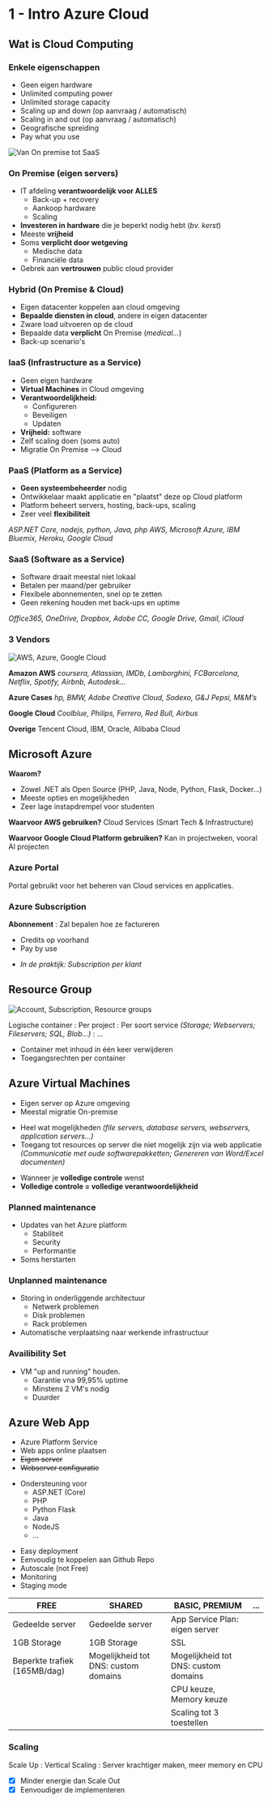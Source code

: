 # 1 - Intro Azure Cloud
## Wat is Cloud Computing
### Enkele eigenschappen
- Geen eigen hardware
- Unlimited computing power
- Unlimited storage capacity
- Scaling up and down (op aanvraag / automatisch)
- Scaling in and out (op aanvraag / automatisch)
- Geografische spreiding
- Pay what you use

![Van On premise tot SaaS](https://i.imgur.com/Ne9mMxp.png)

### On Premise (eigen servers)
- IT afdeling **verantwoordelijk voor ALLES**
  - Back-up + recovery
  - Aankoop hardware
  - Scaling
- **Investeren in hardware** die je beperkt nodig hebt (*bv. kerst*)
- Meeste **vrijheid**
- Soms **verplicht door wetgeving**
  - Medische data
  - Financiële data
- Gebrek aan **vertrouwen** public cloud provider

### Hybrid (On Premise & Cloud)
- Eigen datacenter koppelen aan cloud omgeving
- **Bepaalde diensten in cloud**, andere in eigen datacenter
- Zware load uitvoeren op de cloud
- Bepaalde data **verplicht** On Premise (*medical...*)
- Back-up scenario's

### IaaS (Infrastructure as a Service)
- Geen eigen hardware
- **Virtual Machines** in Cloud omgeving
- **Verantwoordelijkheid:**
  - Configureren
  - Beveiligen
  - Updaten
- **Vrijheid:** software
- Zelf scaling doen (soms auto)
- Migratie On Premise --> Cloud

### PaaS (Platform as a Service)
- **Geen systeembeheerder** nodig
- Ontwikkelaar maakt applicatie en "plaatst" deze op Cloud platform
- Platform beheert servers, hosting, back-ups, scaling
- Zeer veel **flexibiliteit**

*ASP.NET Core, nodejs, python, Java, php*
*AWS, Microsoft Azure, IBM Bluemix, Heroku, Google Cloud*

### SaaS (Software as a Service)
- Software draait meestal niet lokaal
- Betalen per maand/per gebruiker
- Flexibele abonnementen, snel op te zetten
- Geen rekening houden met back-ups en uptime

*Office365, OneDrive, Dropbox, Adobe CC, Google Drive, Gmail, iCloud*

### 3 Vendors
![AWS, Azure, Google Cloud](https://i.imgur.com/k0A4FL9.png)

**Amazon AWS**
*coursera, Atlassian, IMDb, Lamborghini, FCBarcelona, Netflix, Spotify, Airbnb, Autodesk…*

**Azure Cases**
*hp, BMW, Adobe Creative Cloud, Sodexo, G&J Pepsi, M&M’s*

**Google Cloud**
*Coolblue, Philips, Ferrero, Red Bull, Airbus*

**Overige**
Tencent Cloud, IBM, Oracle, Alibaba Cloud

## Microsoft Azure
**Waarom?**
- Zowel .NET als Open Source (PHP, Java, Node, Python, Flask, Docker...)
- Meeste opties en mogelijkheden
- Zeer lage instapdrempel voor studenten

**Waarvoor AWS gebruiken?**
Cloud Services (Smart Tech & Infrastructure)

**Waarvoor Google Cloud Platform gebruiken?**
Kan in projectweken, vooral AI projecten

### Azure Portal
Portal gebruikt voor het beheren van Cloud services en applicaties.

### Azure Subscription
**Abonnement** 
: Zal bepalen hoe ze factureren

- Credits op voorhand
- Pay by use

+ *In de praktijk: Subscription per klant*


## Resource Group
![Account, Subscription, Resource groups](https://i.imgur.com/C4WiSOx.png)

Logische container
: Per project
: Per soort service *(Storage; Webservers; Fileservers; SQL, Blob...)*
: ...

+ Container met inhoud in één keer verwijderen
+ Toegangsrechten per container

## Azure Virtual Machines
- Eigen server op Azure omgeving
- Meestal migratie On-premise

+ Heel wat mogelijkheden 
*(file servers, database servers, webservers, application servers...)*
+ Toegang tot resources op server die niet mogelijk zijn via web applicatie 
*(Communicatie met oude softwarepakketten; Genereren van Word/Excel documenten)*

- Wanneer je **volledige controle** wenst
- **Volledige controle = volledige verantwoordelijkheid**

### Planned maintenance
- Updates van het Azure platform
  - Stabiliteit
  - Security
  - Performantie
- Soms herstarten

### Unplanned maintenance
- Storing in onderliggende architectuur
  - Netwerk problemen
  - Disk problemen
  - Rack problemen
- Automatische verplaatsing naar werkende infrastructuur

### Availibility Set
- VM "up and running" houden.
  - Garantie vna 99,95% uptime
  - Minstens 2 VM's nodig
  - Duurder

## Azure Web App
- Azure Platform Service
- Web apps online plaatsen
- ~~Eigen server~~
- ~~Webserver configuratie~~

+ Ondersteuning voor
  + ASP.NET (Core)
  + PHP
  + Python Flask
  + Java
  + NodeJS
  + ...

- Easy deployment
- Eenvoudig te koppelen aan Github Repo
- Autoscale (not Free)
- Monitoring
- Staging mode

| FREE | SHARED | BASIC, PREMIUM | ... |
| -- | -- | -- | -- |
| Gedeelde server | Gedeelde server | App Service Plan: eigen server | |
| 1GB Storage | 1GB Storage | SSL | |
| Beperkte trafiek (165MB/dag) | Mogelijkheid tot DNS: custom domains | Mogelijkheid tot DNS: custom domains | |
| | | CPU keuze, Memory keuze | |
| | | Scaling tot 3 toestellen | |

### Scaling
Scale Up 
: Vertical Scaling
: Server krachtiger maken, meer memory en CPU

- [x] Minder energie dan Scale Out
- [x] Eenvoudiger de implementeren

<!--stackedit_data:
eyJoaXN0b3J5IjpbLTMxNjk5MTEyNCwxOTEzNTE0MDBdfQ==
-->